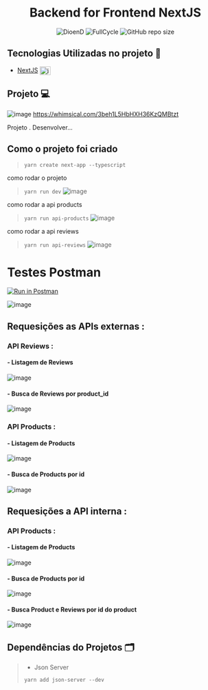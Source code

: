 <h1 align="center">Backend for Frontend NextJS</h1>
<!-- <h1 align="center"><img src="" height="60" width="65" alt="" /> NLW 07º HEAT</h1> -->

<p align="center">
    <img src="https://img.shields.io/static/v1?label=DioenD&message=JS&color=d2cca1&labelColor=757780" alt="DioenD">
    <img src="https://img.shields.io/static/v1?label=bff&message=FullCycle&color=cece08&labelColor=31312e" alt="FullCycle">
    <img alt="GitHub repo size" src="https://img.shields.io/github/repo-size/DioenDJS/Backend-for-Frontend-NextJS" >
</p>

## Tecnologias Utilizadas no projeto :construction:

- [NextJS](https://nextjs.org/docs/getting-started/installation) <img align="center" alt="img_React" height="20" width="25" src="https://cdn.jsdelivr.net/gh/devicons/devicon/icons/nextjs/nextjs-original.svg" style="max-width:100%;" />

## Projeto :computer:
![image](https://github.com/DioenDJS/Backend-for-Frontend-NextJS/assets/76778401/ec982d94-8c0a-4440-9a79-5a8a2b1345d4)
https://whimsical.com/3beh1L5HbHXH36KzQMBtzt

Projeto . Desenvolver...


## Como o projeto foi criado 

> ``` yarn create next-app --typescript ```

como rodar o projeto 
>```yarn run dev```
![image](https://github.com/DioenDJS/Backend-for-Frontend-NextJS/assets/76778401/c4dafa45-9cdf-4131-a692-1089b20c96bd)

como rodar a api products
>```yarn run api-products```
![image](https://github.com/DioenDJS/Backend-for-Frontend-NextJS/assets/76778401/fe6b502e-2566-41bd-8c56-80168dd7224b)

como rodar a api reviews
>```yarn run api-reviews```
![image](https://github.com/DioenDJS/Backend-for-Frontend-NextJS/assets/76778401/0f83061b-37a1-4bc1-9514-fdc38aa4ef85)

# Testes Postman
[![Run in Postman](https://run.pstmn.io/button.svg)](YOUR_COLLECTION_LINK)

![image](https://github.com/DioenDJS/Backend-for-Frontend-NextJS/assets/76778401/43151fa7-4cc6-4cde-a100-f55074e5a665)

## Requesições as APIs externas :
### API Reviews :
####  - Listagem de Reviews
![image](https://github.com/DioenDJS/Backend-for-Frontend-NextJS/assets/76778401/51c7a3ed-0799-4ae0-b32c-9c6ba0335175)

####  - Busca de Reviews por product_id
![image](https://github.com/DioenDJS/Backend-for-Frontend-NextJS/assets/76778401/954857c7-192b-496a-a80f-8d4e10223e43)

### API Products :
####  - Listagem de Products
![image](https://github.com/DioenDJS/Backend-for-Frontend-NextJS/assets/76778401/76191db7-186d-48bf-8594-3eae482c231f)

####  - Busca de Products por id
![image](https://github.com/DioenDJS/Backend-for-Frontend-NextJS/assets/76778401/41a835b0-2bc5-46a2-9a81-132345b672a1)

## Requesições a API interna :
### API Products :

####  - Listagem de Products
![image](https://github.com/DioenDJS/Backend-for-Frontend-NextJS/assets/76778401/a7891559-0049-4b77-aef2-77632c3a2a85)

####  - Busca de Products por id
![image](https://github.com/DioenDJS/Backend-for-Frontend-NextJS/assets/76778401/9f304718-8dba-4eb4-9844-ea69c470b502)

####  - Busca Product e Reviews por id do product
![image](https://github.com/DioenDJS/Backend-for-Frontend-NextJS/assets/76778401/e3358b91-d4af-4ba8-be88-0b4ef7e39dbb)


## Dependências do Projetos :card_index_dividers:


> - Json Server
>
>``` yarn add json-server --dev ```
